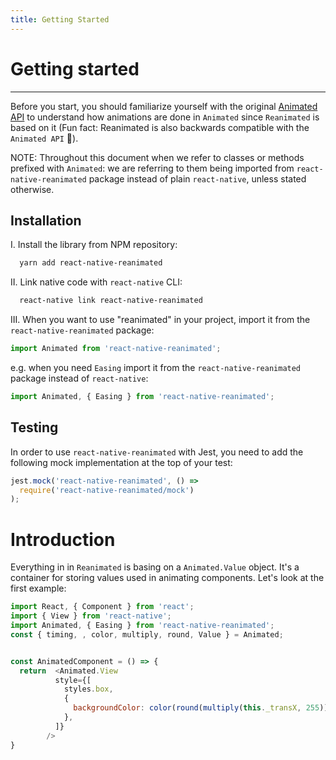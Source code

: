```yaml
---
title: Getting Started
---
```


# Getting started

---

Before you start, you should familiarize yourself with the original [Animated API](https://facebook.github.io/react-native/docs/animated.html) to understand how animations are done in `Animated` since `Reanimated` is based on it (Fun fact: Reanimated is also backwards compatible with the `Animated API` 🙌).

NOTE: Throughout this document when we refer to classes or methods prefixed with `Animated`: we are referring to them being imported from `react-native-reanimated` package instead of plain `react-native`, unless stated otherwise.

## Installation

I. Install the library from NPM repository:

```bash
  yarn add react-native-reanimated
```

II. Link native code with `react-native` CLI:

```bash
  react-native link react-native-reanimated
```

III. When you want to use "reanimated" in your project, import it from the `react-native-reanimated` package:

```js
import Animated from 'react-native-reanimated';
```

e.g. when you need `Easing` import it from the `react-native-reanimated` package instead of `react-native`:

```js
import Animated, { Easing } from 'react-native-reanimated';
```

## Testing

In order to use `react-native-reanimated` with Jest, you need to add the following mock implementation at the top of your test:

```js
jest.mock('react-native-reanimated', () =>
  require('react-native-reanimated/mock')
);
```


# Introduction

Everything in in `Reanimated` is basing on a `Animated.Value` object. It's a container for storing values used in animating components. Let's look at the first example:
```js
import React, { Component } from 'react';
import { View } from 'react-native';
import Animated, { Easing } from 'react-native-reanimated';
const { timing, , color, multiply, round, Value } = Animated;


const AnimatedComponent = () => {
  return  <Animated.View
          style={[
            styles.box,
            {
              backgroundColor: color(round(multiply(this._transX, 255)), 0, 0),
            },
          ]}
        />
}
```
